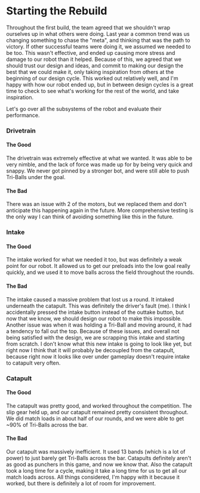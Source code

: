 # Starting the Rebuild

Throughout the first build, the team agreed that we shouldn't wrap ourselves up in what others were doing. Last year a common trend was us changing something to chase the "meta", and thinking that was the path to victory. If other successful teams were doing it, we assumed we needed to be too. This wasn't effective, and ended up causing more stress and damage to our robot than it helped. Because of this, we agreed that we should trust our design and ideas, and commit to making our design the best that we could make it, only taking inspiration from others at the beginning of our design cycle. This worked out relatively well, and I'm happy with how our robot ended up, but in between design cycles is a great time to check to see what's working for the rest of the world, and take inspiration. 

Let's go over all the subsystems of the robot and evaluate their performance. 

### Drivetrain

#### The Good
The drivetrain was extremely effective at what we wanted. It was able to be very nimble, and the lack of force was made up for by being very quick and snappy. We never got pinned by a stronger bot, and were still able to push Tri-Balls under the goal. 

#### The Bad
There was an issue with 2 of the motors, but we replaced them and don't anticipate this happening again in the future. More comprehensive testing is the only way I can think of avoiding something like this in the future. 

### Intake

#### The Good
The intake worked for what we needed it too, but was definitely a weak point for our robot. It allowed us to get our preloads into the low goal really quickly, and we used it to move balls across the field throughout the rounds. 

#### The Bad
The intake caused a massive problem that lost us a round. It intaked underneath the catapult. This was definitely the driver's fault (me). I think I accidentally pressed the intake button instead of the outtake button, but now that we know, we should design our robot to make this impossible. Another issue was when it was holding a Tri-Ball and moving around, it had a tendency to fall out the top. Because of these issues, and overall not being satisfied with the design, we are scrapping this intake and starting from scratch. I don't know what this new intake is going to look like yet, but right now I think that it will probably be decoupled from the catapult, because right now it looks like over under gameplay doesn't require intake to catapult very often. 

### Catapult

#### The Good
The catapult was pretty good, and worked throughout the competition. The slip gear held up, and our catapult remained pretty consistent throughout. We did match loads in about half of our rounds, and we were able to get ~90% of Tri-Balls across the bar. 

#### The Bad
Our catapult was massively inefficient. It used 13 bands (which is a lot of power) to just barely get Tri-Balls across the bar. Catapults definitely aren't as good as punchers in this game, and now we know that. Also the catapult took a long time for a cycle, making it take a long time for us to get all our match loads across. All things considered, I'm happy with it because it worked, but there is definitely a lot of room for improvement.  

